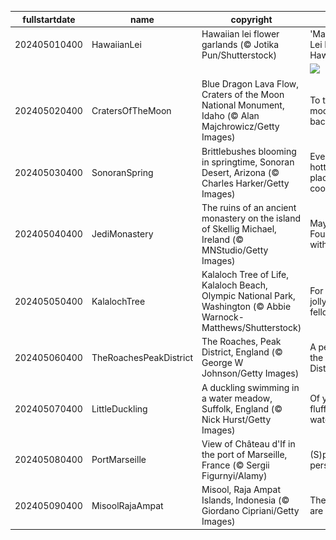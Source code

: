 |fullstartdate|name|copyright|title|image|
|--|--|--|--|--|
202405010400|HawaiianLei|Hawaiian lei flower garlands (© Jotika Pun/Shutterstock)|'May Day is Lei Day in Hawaii Nei'|![](/en-CA/2024/05/202405010400HawaiianLei.jpg)|
||||![](/en-CA/2024/05/.jpg)|
202405020400|CratersOfTheMoon|Blue Dragon Lava Flow, Craters of the Moon National Monument, Idaho (© Alan Majchrowicz/Getty Images)|To the moon and back|![](/en-CA/2024/05/202405020400CratersOfTheMoon.jpg)|
202405030400|SonoranSpring|Brittlebushes blooming in springtime, Sonoran Desert, Arizona (© Charles Harker/Getty Images)|Even the hottest places are cool!|![](/en-CA/2024/05/202405030400SonoranSpring.jpg)|
202405040400|JediMonastery|The ruins of an ancient monastery on the island of Skellig Michael, Ireland (© MNStudio/Getty Images)|May the Fourth be with you!|![](/en-CA/2024/05/202405040400JediMonastery.jpg)|
202405050400|KalalochTree|Kalaloch Tree of Life, Kalaloch Beach, Olympic National Park, Washington (© Abbie Warnock-Matthews/Shutterstock)|For tree's a jolly good fellow|![](/en-CA/2024/05/202405050400KalalochTree.jpg)|
202405060400|TheRoachesPeakDistrict|The Roaches, Peak District, England (© George W Johnson/Getty Images)|A peek into the Peak District|![](/en-CA/2024/05/202405060400TheRoachesPeakDistrict.jpg)|
202405070400|LittleDuckling|A duckling swimming in a water meadow, Suffolk, England (© Nick Hurst/Getty Images)|Of yellow fluff and water stuff|![](/en-CA/2024/05/202405070400LittleDuckling.jpg)|
202405080400|PortMarseille|View of Château d'If in the port of Marseille, France (© Sergii Figurnyi/Alamy)|(S)port perspective|![](/en-CA/2024/05/202405080400PortMarseille.jpg)|
202405090400|MisoolRajaAmpat|Misool, Raja Ampat Islands, Indonesia (© Giordano Cipriani/Getty Images)|The islands are calling!|![](/en-CA/2024/05/202405090400MisoolRajaAmpat.jpg)|
